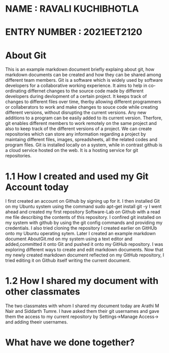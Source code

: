 # NAME : RAVALI KUCHIBHOTLA
# ENTRY NUMBER : 2021EET2120

# About Git

This is an example markdown document briefly explaing about git, how markdown documents can be created and how they can be shared among different team members.
Git is a software which is widely used by software developers for a collaborative working experience. It aims to help in co-ordinating differnet changes to the source code made by different developers during devlopment of a certain project. It keeps track of changes to different files over time, therby allowing different programmers or collaberators to work and make changes to souce code while creating different versions, without disrupting the current versions. Any new additions to a program can be easily added to its current version. Therfore, git enables different members to work remotely on the same project and also to keep track of the different versions of a project. We can create repositories which can store any information regarding a project by maintaing different files, images, spreadsheets, all the related codes and program files. 
Git is installed locally on a system, while in contrast github is a cloud service hosted on the web. It is a hosting service for git repositories.

# 1.1 How I created and used my Git Account today
I first created an account on Github by signing up for it. I then installed Git on my Ubuntu system using the command 
sudo apt-get install git -y
I went ahead and created my first repository Software-Lab on Github with a read me file describing the contents of this repository.
I confired git installed on my system with github by using the git config commands and providing my credentials. I also tried cloning the repository I created earlier on GitHUb onto my Ubuntu operating sytem. 
Later I created an example markdown document  AboutGit.md on my system using a text editor and added,committed it onto Git and pushed it onto my GitHub repository. I was exploring different ways to create and edit markdown documents. 
Now that my newly created markdown document reflected on my GitHub repository, I tried editing it on Github itself writing the current document.

# 1.2 How I shared my document with other classmates
The two classmates with whom I shared my document today are Arathi M Nair and Siddarth Tumre. I have asked them their git usernames and gave them the access to my current repository by Settings->Manage Access-> and adding theeir usernames.

# What have we done together?

